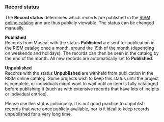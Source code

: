 ### Record status

The **Record status** determines which records are published in the [RISM online catalog](https://opac.rism.info/index.php?id=4) and are thus publicly viewable. The status can be changed manually.

**Published**  
Records from Muscat with the status **Published** are sent for publication in the RISM catalog once a month, around the 19th of the month (depending on weekends and holidays). The records can then be seen in the catalog by the end of the month. All new records are automatically set to **Published**.

**Unpublished**  
Records with the status **Unpublished** are withheld from publication in the RISM online catalog. Some projects wish to keep this status until the project is complete, or individuals might want to wait until an item is fully cataloged before publishing it (such as with extensive records that have lots of incipits or individual entries).

Please use this status judiciously. It is not good practice to unpublish records that were once publicly available, nor is it ideal to keep records unpublished for a very long time.
